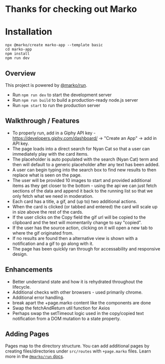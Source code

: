 # Thanks for checking out Marko

# Installation

```
npx @marko/create marko-app --template basic
cd marko-app
npm install
npm run dev
```

## Overview

This project is powered by [@marko/run](https://github.com/marko-js/run).

- Run `npm run dev` to start the development server
- Run `npm run build` to build a production-ready node.js server
- Run `npm start` to run the production server

## Walkthrough / Features
* To properly run, add in a Giphy API key - https://developers.giphy.com/dashboard/ -> "Create an App" -> add in API key.
* The page loads into a direct search for Nyan Cat so that a user can immediately play with the card items.
* The placeholder is auto populated with the search (Nyan Cat) term and then will default to a generic placeholder after any text has been added.
* A user can begin typing into the search box to find new results to then replace what is seen on the page.
* The user will be provided 10 images to start and provided additional items as they get closer to the bottom - using the api we can just fetch sections of the data and append it back to the running list so that we only fetch what we need in moderation. 
* Each card has a title, a gif, and (up to) two additional actions.
* When the card is clicked (or tabbed and entered) the card will scale up in size above the rest of the cards.
* If the user clicks on the Copy field the gif url will be copied to the clipboard and the text will momentarily change to say "copied".
* If the user has the source action, clicking on it will open a new tab to where the gif originated from. 
* If no results are found then a alternative view is shown with a notification and a gif to go along with it. 
* The page has been quickly ran through for accessability and responsive design.

## Enhancements
* Better understand state and how it is rehydrated throughout the lifecycle.
* Additional checks with other browsers - used primarily chrome.
* Additional error handling.
* break apart the +page.marko content like the components are done
* Swap the fetchAndReturn util function for Axios
* Perhaps swap the setTimeout logic used in the copy/copied text notification from a DOM mutation to a state property.

## Adding Pages

Pages map to the directory structure. You can add additional pages by creating files/directories under `src/routes` with `+page.marko` files.  Learn more in the [`@marko/run` docs](https://github.com/marko-js/run/#file-based-routing).

 

